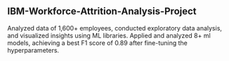 ## IBM-Workforce-Attrition-Analysis-Project

Analyzed data of 1,600+ employees, conducted exploratory data analysis, and visualized insights using ML libraries.
Applied and analyzed 8+ ml models, achieving a best F1 score of 0.89 after fine-tuning the hyperparameters.

